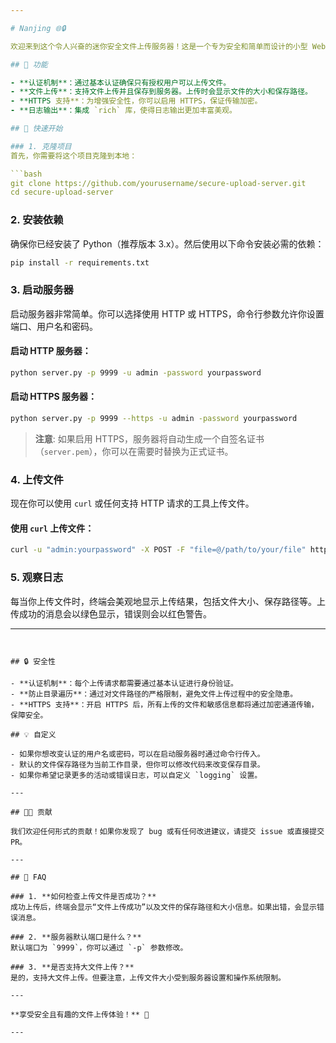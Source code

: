 ```yaml
---

# Nanjing 🌐🔒

欢迎来到这个令人兴奋的迷你安全文件上传服务器！这是一个专为安全和简单而设计的小型 Web 服务器，支持文件上传，并且在每次上传文件时都会进行身份验证。你可以通过 HTTP 或 HTTPS 安全地上传文件，并且会收到详细的反馈信息。

## 🎯 功能

- **认证机制**：通过基本认证确保只有授权用户可以上传文件。
- **文件上传**：支持文件上传并且保存到服务器。上传时会显示文件的大小和保存路径。
- **HTTPS 支持**：为增强安全性，你可以启用 HTTPS，保证传输加密。
- **日志输出**：集成 `rich` 库，使得日志输出更加丰富美观。

## 🚀 快速开始

### 1. 克隆项目
首先，你需要将这个项目克隆到本地：

```bash
git clone https://github.com/yourusername/secure-upload-server.git
cd secure-upload-server
```

### 2. 安装依赖
确保你已经安装了 Python（推荐版本 3.x）。然后使用以下命令安装必需的依赖：

```bash
pip install -r requirements.txt
```

### 3. 启动服务器
启动服务器非常简单。你可以选择使用 HTTP 或 HTTPS，命令行参数允许你设置端口、用户名和密码。

#### 启动 HTTP 服务器：
```bash
python server.py -p 9999 -u admin -password yourpassword
```

#### 启动 HTTPS 服务器：
```bash
python server.py -p 9999 --https -u admin -password yourpassword
```

> **注意**: 如果启用 HTTPS，服务器将自动生成一个自签名证书（`server.pem`），你可以在需要时替换为正式证书。

### 4. 上传文件
现在你可以使用 `curl` 或任何支持 HTTP 请求的工具上传文件。

#### 使用 `curl` 上传文件：
```bash
curl -u "admin:yourpassword" -X POST -F "file=@/path/to/your/file" http://localhost:9999/uploads
```

### 5. 观察日志
每当你上传文件时，终端会美观地显示上传结果，包括文件大小、保存路径等。上传成功的消息会以绿色显示，错误则会以红色警告。

---
```


## 🔒 安全性

- **认证机制**：每个上传请求都需要通过基本认证进行身份验证。
- **防止目录遍历**：通过对文件路径的严格限制，避免文件上传过程中的安全隐患。
- **HTTPS 支持**：开启 HTTPS 后，所有上传的文件和敏感信息都将通过加密通道传输，保障安全。

## 💡 自定义

- 如果你想改变认证的用户名或密码，可以在启动服务器时通过命令行传入。
- 默认的文件保存路径为当前工作目录，但你可以修改代码来改变保存目录。
- 如果你希望记录更多的活动或错误日志，可以自定义 `logging` 设置。

---

## 👨‍💻 贡献

我们欢迎任何形式的贡献！如果你发现了 bug 或有任何改进建议，请提交 issue 或直接提交 PR。

---

## 🤔 FAQ

### 1. **如何检查上传文件是否成功？**
成功上传后，终端会显示“文件上传成功”以及文件的保存路径和大小信息。如果出错，会显示错误消息。

### 2. **服务器默认端口是什么？**
默认端口为 `9999`，你可以通过 `-p` 参数修改。

### 3. **是否支持大文件上传？**
是的，支持大文件上传。但要注意，上传文件大小受到服务器设置和操作系统限制。

---

**享受安全且有趣的文件上传体验！** 🎉

---
